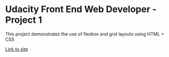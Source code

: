 # Udacity Front End Web Developer - Project 1

This project demonstrates the use of flexbox and grid layouts using HTML + CSS

[Link to site]()
